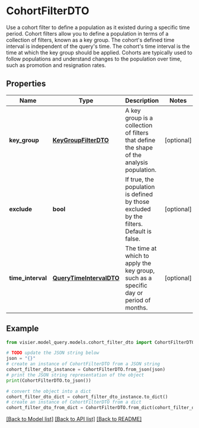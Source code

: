 # CohortFilterDTO

Use a cohort filter to define a population as it existed during a specific time period.  Cohort filters allow you to define a population in terms of a collection of filters, known as a key group.  The cohort's defined time interval is independent of the query's time. The cohort's time interval is the  time at which the key group should be applied.  Cohorts are typically used to follow populations and understand changes to the population over time,  such as promotion and resignation rates.

## Properties

Name | Type | Description | Notes
------------ | ------------- | ------------- | -------------
**key_group** | [**KeyGroupFilterDTO**](KeyGroupFilterDTO.md) | A key group is a collection of filters that define the shape of the analysis population. | [optional] 
**exclude** | **bool** | If true, the population is defined by those excluded by the filters. Default is false. | [optional] 
**time_interval** | [**QueryTimeIntervalDTO**](QueryTimeIntervalDTO.md) | The time at which to apply the key group, such as a specific day or period of months. | [optional] 

## Example

```python
from visier.model_query.models.cohort_filter_dto import CohortFilterDTO

# TODO update the JSON string below
json = "{}"
# create an instance of CohortFilterDTO from a JSON string
cohort_filter_dto_instance = CohortFilterDTO.from_json(json)
# print the JSON string representation of the object
print(CohortFilterDTO.to_json())

# convert the object into a dict
cohort_filter_dto_dict = cohort_filter_dto_instance.to_dict()
# create an instance of CohortFilterDTO from a dict
cohort_filter_dto_from_dict = CohortFilterDTO.from_dict(cohort_filter_dto_dict)
```
[[Back to Model list]](../README.md#documentation-for-models) [[Back to API list]](../README.md#documentation-for-api-endpoints) [[Back to README]](../README.md)


